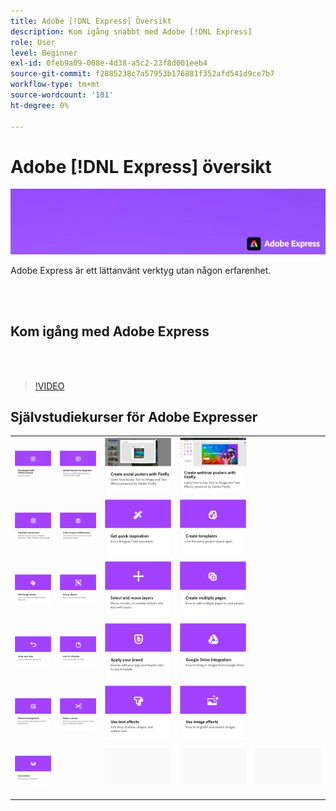 ```yaml
---
title: Adobe [!DNL Express] Översikt
description: Kom igång snabbt med Adobe [!DNL Express]
role: User
level: Beginner
exl-id: 0feb9a09-008e-4d38-a5c2-23f8d001eeb4
source-git-commit: f2885238c7a57953b176881f352afd541d9ce7b7
workflow-type: tm+mt
source-wordcount: '101'
ht-degree: 0%

---
```


# Adobe [!DNL Express] översikt

![Express Hero-bild](../assets/Express.png)

Adobe Express är ett lättanvänt verktyg utan någon erfarenhet.

<br> 

## Kom igång med Adobe Express

<br> 

>[!VIDEO](https://video.tv.adobe.com/v/3420204?quality=12&learn=on&hidetitle=true)

## Självstudiekurser för Adobe Expresser

<table>
<tr>
   <td>
      <a href="get-started.md">
         <img alt="Kom igång med Adobe Express" src="assets/get-started.png" />
      </a>
  </td>
  <td>
      <a href="adobe-express-beginners.md">
         <img alt="Adobe Express för nybörjare" src="assets/beginners.png" />
      </a>
  </td>
  <td>
      <a href="create-social-posters.md">
         <img alt="Skapa affischer med Firefly" src="assets/social-firefly.png" />
      </a>
  </td>
  <td>
      <a href="create-webinar-poster.md">
         <img alt="Skapa affischer för webbseminarier med Firefly" src="assets/webinar-poster.png" />
      </a>
  </td>
</tr>
<tr>
  <td>
      <a href="schedule.md">
         <img alt="Schemalägg sociala inlägg" src="assets/schedule.png" />
      </a>
  </td>
 <td>
   <a href="collaborate.md">
      <img alt="Bjud in projektmedarbetare" src="assets/collaborate.png" />
   </a>
  </td>
 <td>
      <a href="get-inspiration.md">
         <img alt="Få snabb inspiration" src="assets/inspiration.png" />
      </a>
  </td>
  <td>
   <a href="create-templates.md">
      <img alt="Skapa mallar" src="assets/templates.png" />
   </a>
  </td>
</tr>
<tr>
 <td>
      <a href="add-design-assets.md">
         <img alt="Lägga till designresurser" src="assets/design-assets.png" />
      </a>
  </td>
 <td>
      <a href="group-objects.md">
         <img alt="Gruppera objekt" src="assets/group-objects.png" />
      </a>
  </td>
  <td>
      <a href="layers.md">
         <img alt="Markera och flytta lager" src="assets/layers.png" />
      </a>
  </td>
  <td>
      <a href="multiple-pages.md">
         <img alt="Skapa flera sidor" src="assets/multiple-pages.png" />
      </a>
  </td>
</tr>
<tr>
  <td>
      <a href="undo-redo.md">
         <img alt="Ångra och gör om" src="assets/undo-redo.png" />
      </a>
  </td>
 <td>
      <a href="cc-libraries.md">
         <img alt="Använd CC Libraries" src="assets/cc-libraries.png" />
      </a>
  </td>
 <td>
      <a href="brand.md">
         <img alt="Använd ert varumärke" src="assets/brand.png" />
      </a>
  </td>
  <td>
      <a href="google-drive.md">
         <img alt="Integrering med Google Drive" src="assets/google-drive.png" />
      </a>
  </td>
</tr>
  <td>
      <a href="remove-background.md">
         <img alt="Ta bort bakgrund" src="assets/background.png" />
      </a>
  </td>
  <td>
      <a href="refine-cutout.md">
         <img alt="Finjustera ett urklipp" src="assets/cutouts.png" />
      </a>
  </td>
  <td>
      <a href="text-effects.md">
         <img alt="Använda texteffekter" src="assets/text-effects.png" />
      </a>
  </td>
  <td>
      <a href="image-effects.md">
         <img alt="Använda bildeffekter" src="assets/image-effects.png" />
      </a>
  </td>
</tr>
<tr>

<td>
      <a href="create-curved-text.md">
         <img alt="Skapa böjd text" src="assets/curved-text.png" />
      </a>
  </td>
  <td>
  <td>
    <img alt="Mellanrum" src="../assets/Gray_thumbnail.png" />
    <div>
    <br>
  </td>
  <td>
    <img alt="Mellanrum" src="../assets/Gray_thumbnail.png" />
    <div>
    <br>
  </td>
  <td>
    <img alt="Mellanrum" src="../assets/Gray_thumbnail.png" />
    <div>
    <br>
  </td>
</tr>
</table>
